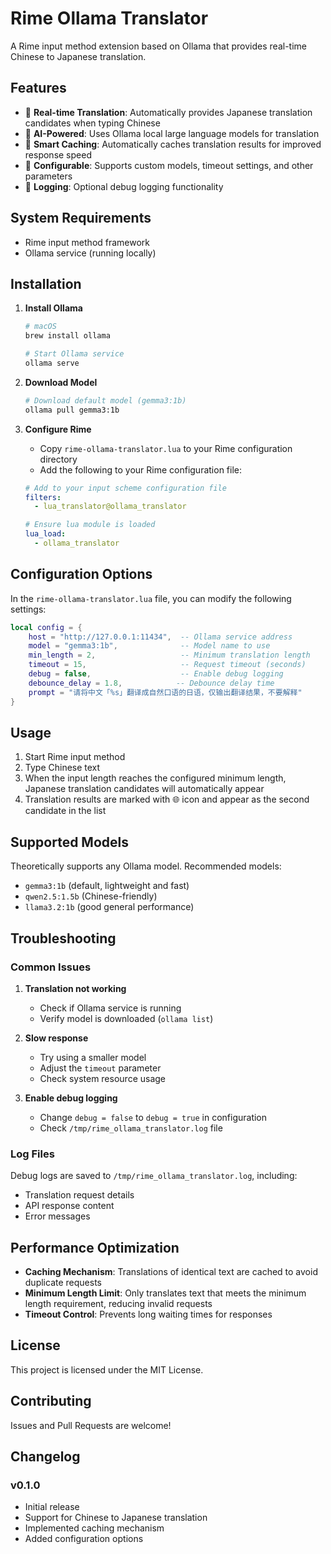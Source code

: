 # Rime Ollama Translator

A Rime input method extension based on Ollama that provides real-time Chinese to Japanese translation.

## Features

- 🚀 **Real-time Translation**: Automatically provides Japanese translation candidates when typing Chinese
- 🤖 **AI-Powered**: Uses Ollama local large language models for translation
- 💾 **Smart Caching**: Automatically caches translation results for improved response speed
- 🔧 **Configurable**: Supports custom models, timeout settings, and other parameters
- 📝 **Logging**: Optional debug logging functionality

## System Requirements

- Rime input method framework
- Ollama service (running locally)

## Installation

1. **Install Ollama**
   ```bash
   # macOS
   brew install ollama
   
   # Start Ollama service
   ollama serve
   ```

2. **Download Model**
   ```bash
   # Download default model (gemma3:1b)
   ollama pull gemma3:1b
   ```

3. **Configure Rime**
   - Copy `rime-ollama-translator.lua` to your Rime configuration directory
   - Add the following to your Rime configuration file:

   ```yaml
   # Add to your input scheme configuration file
   filters:
     - lua_translator@ollama_translator
   
   # Ensure lua module is loaded
   lua_load:
     - ollama_translator
   ```

## Configuration Options

In the `rime-ollama-translator.lua` file, you can modify the following settings:

```lua
local config = {
    host = "http://127.0.0.1:11434",  -- Ollama service address
    model = "gemma3:1b",              -- Model name to use
    min_length = 2,                   -- Minimum translation length
    timeout = 15,                     -- Request timeout (seconds)
    debug = false,                    -- Enable debug logging
    debounce_delay = 1.8,            -- Debounce delay time
    prompt = "请将中文「%s」翻译成自然口语的日语，仅输出翻译结果，不要解释"
}
```

## Usage

1. Start Rime input method
2. Type Chinese text
3. When the input length reaches the configured minimum length, Japanese translation candidates will automatically appear
4. Translation results are marked with 🌐 icon and appear as the second candidate in the list

## Supported Models

Theoretically supports any Ollama model. Recommended models:
- `gemma3:1b` (default, lightweight and fast)
- `qwen2.5:1.5b` (Chinese-friendly)
- `llama3.2:1b` (good general performance)

## Troubleshooting

### Common Issues

1. **Translation not working**
   - Check if Ollama service is running
   - Verify model is downloaded (`ollama list`)

2. **Slow response**
   - Try using a smaller model
   - Adjust the `timeout` parameter
   - Check system resource usage

3. **Enable debug logging**
   - Change `debug = false` to `debug = true` in configuration
   - Check `/tmp/rime_ollama_translator.log` file

### Log Files

Debug logs are saved to `/tmp/rime_ollama_translator.log`, including:
- Translation request details
- API response content
- Error messages

## Performance Optimization

- **Caching Mechanism**: Translations of identical text are cached to avoid duplicate requests
- **Minimum Length Limit**: Only translates text that meets the minimum length requirement, reducing invalid requests
- **Timeout Control**: Prevents long waiting times for responses

## License

This project is licensed under the MIT License.

## Contributing

Issues and Pull Requests are welcome!

## Changelog

### v0.1.0
- Initial release
- Support for Chinese to Japanese translation
- Implemented caching mechanism
- Added configuration options 